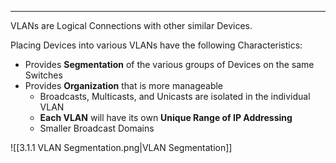 
---
VLANs are Logical Connections with other similar Devices.

Placing Devices into various VLANs have the following Characteristics:
- Provides **Segmentation** of the various groups of Devices on the same Switches
- Provides **Organization** that is more manageable
	- Broadcasts, Multicasts, and Unicasts are isolated in the individual VLAN
	- **Each VLAN** will have its own **Unique Range of IP Addressing**
	- Smaller Broadcast Domains


![[3.1.1 VLAN Segmentation.png|VLAN Segmentation]]